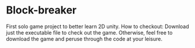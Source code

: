 # Block-breaker
First solo game project to better learn 2D unity.
How to checkout:
Download just the executable file to check out the game.
Otherwise, feel free to download the game and peruse through the code at your leisure.
